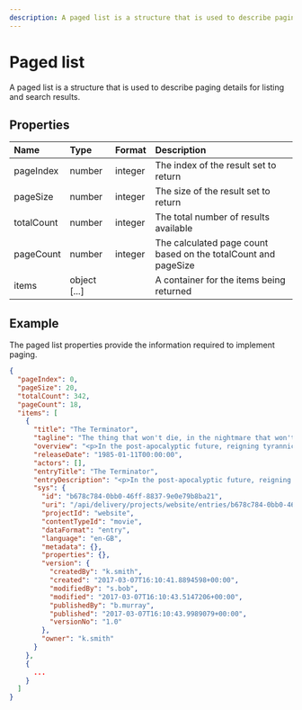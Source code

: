 ```yaml
---
description: A paged list is a structure that is used to describe paging details for listing and search results.
---
```

# Paged list

A paged list is a structure that is used to describe paging details for listing and search results.

## Properties

| Name | Type | Format | Description |
| :------- | :--- | :----- | :---------- |
| pageIndex | number | integer | The index of the result set to return |
| pageSize | number | integer | The size of the result set to return |
| totalCount | number | integer | The total number of results available |
| pageCount | number | integer | The calculated page count based on the totalCount and pageSize |
| items | object [...] |  | A container for the items being returned |

## Example

The paged list properties provide the information required to implement paging.

```json
{
  "pageIndex": 0,
  "pageSize": 20,
  "totalCount": 342,
  "pageCount": 18,
  "items": [
    {
      "title": "The Terminator",
      "tagline": "The thing that won't die, in the nightmare that won't end.",
      "overview": "<p>In the post-apocalyptic future, reigning tyrannical supercomputers teleport a cyborg assassin known as the \"Terminator\" back to 1984 to kill Sarah Connor, whose unborn son is destined to lead insurgents against 21st century mechanical hegemony. Meanwhile, the human-resistance movement dispatches a lone warrior to safeguard Sarah. Can he stop the virtually indestructible killing machine?</p>",
      "releaseDate": "1985-01-11T00:00:00",
      "actors": [],
      "entryTitle": "The Terminator",
      "entryDescription": "<p>In the post-apocalyptic future, reigning tyrannical supercomputers teleport a cyborg assassin known as the \"Terminator\" back to 1984 to kill Sarah Connor, whose unborn son is destined to lead insurgents against 21st century mechanical hegemony. Meanwhile, the human-resistance movement dispatches a lone warrior to safeguard Sarah. Can he stop the virtually indestructible killing machine?</p>",
      "sys": {
        "id": "b678c784-0bb0-46ff-8837-9e0e79b8ba21",
        "uri": "/api/delivery/projects/website/entries/b678c784-0bb0-46ff-8837-9e0e79b8ba21",
        "projectId": "website",
        "contentTypeId": "movie",
        "dataFormat": "entry",
        "language": "en-GB",
        "metadata": {},
        "properties": {},
        "version": {
          "createdBy": "k.smith",
          "created": "2017-03-07T16:10:41.8894598+00:00",
          "modifiedBy": "s.bob",
          "modified": "2017-03-07T16:10:43.5147206+00:00",
          "publishedBy": "b.murray",
          "published": "2017-03-07T16:10:43.9989079+00:00",
          "versionNo": "1.0"
        },
        "owner": "k.smith"
      }
    },
    {
      ...
    }
  ]
}
```
